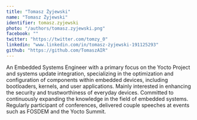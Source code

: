 ```yaml
---
title: "Tomasz Żyjewski"
name: "Tomasz Żyjewski"
identifier: tomasz.zyjewski
photo: "/authors/tomasz.zyjewski.png"
facebook: ""
twitter: "https://twitter.com/tomzy_0"
linkedin: "www.linkedin.com/in/tomasz-żyjewski-191125293"
github: "https://github.com/TomaszAIR"
---
```

An Embedded Systems Engineer with a primary focus on the Yocto Project and
systems update integration, specializing in the optimization and configuration
of components within embedded devices, including bootloaders, kernels, and user
applications. Mainly interested in enhancing the security and trustworthiness of
everyday devices. Committed to continuously expanding the knowledge in the field
of embedded systems. Regularly participant of conferences, delivered couple
speeches at events such as FOSDEM and the Yocto Summit.
